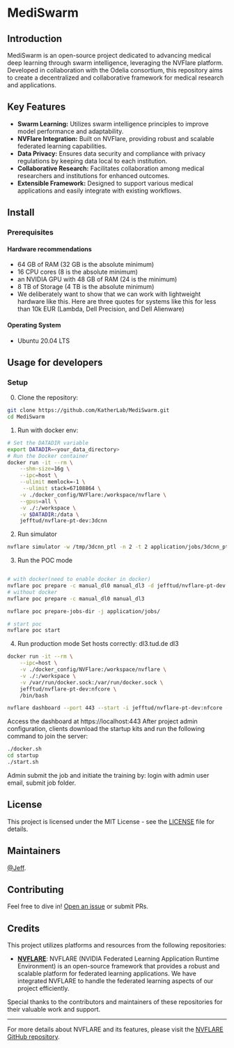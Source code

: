 # MediSwarm

## Introduction
MediSwarm is an open-source project dedicated to advancing medical deep learning through swarm intelligence, leveraging the NVFlare platform. Developed in collaboration with the Odelia consortium, this repository aims to create a decentralized and collaborative framework for medical research and applications.

## Key Features
- **Swarm Learning:** Utilizes swarm intelligence principles to improve model performance and adaptability.
- **NVFlare Integration:** Built on NVFlare, providing robust and scalable federated learning capabilities.
- **Data Privacy:** Ensures data security and compliance with privacy regulations by keeping data local to each institution.
- **Collaborative Research:** Facilitates collaboration among medical researchers and institutions for enhanced outcomes.
- **Extensible Framework:** Designed to support various medical applications and easily integrate with existing workflows.

## Install

### Prerequisites
#### Hardware recommendations
* 64 GB of RAM (32 GB is the absolute minimum)
* 16 CPU cores (8 is the absolute minimum)
* an NVIDIA GPU with 48 GB of RAM (24 is the  minimum)
* 8 TB of Storage (4 TB is the absolute minimum)
* We deliberately want to show that we can work with lightweight hardware like this. Here are three quotes for systems like this for less than 10k EUR (Lambda, Dell Precision, and Dell Alienware)
  
#### Operating System
* Ubuntu 20.04 LTS

## Usage for developers
### Setup
0.  Clone the repository:
```bash
git clone https://github.com/KatherLab/MediSwarm.git
cd MediSwarm
```

1. Run with docker env:
```bash
# Set the DATADIR variable
export DATADIR=<your_data_directory>
# Run the Docker container
docker run -it --rm \
    --shm-size=16g \
    --ipc=host \
    --ulimit memlock=-1 \
     --ulimit stack=67108864 \
    -v ./docker_config/NVFlare:/workspace/nvflare \
    --gpus=all \
    -v ./:/workspace \
    -v $DATADIR:/data \
    jefftud/nvflare-pt-dev:3dcnn
```

2. Run simulator
```bash
nvflare simulator -w /tmp/3dcnn_ptl -n 2 -t 2 application/jobs/3dcnn_ptl -c manual_dl0,manual_dl3
```

3. Run the POC mode
```bash

# with docker(need to enable docker in docker)
nvflare poc prepare -c manual_dl0 manual_dl3 -d jefftud/nvflare-pt-dev:3dcnn
# without docker
nvflare poc prepare -c manual_dl0 manual_dl3

nvflare poc prepare-jobs-dir -j application/jobs/

# start poc
nvflare poc start
```

4. Run production mode
Set hosts correctly:
<IP>	dl3.tud.de dl3

```bash
docker run -it --rm \
    --ipc=host \
    -v ./docker_config/NVFlare:/workspace/nvflare \
    -v ./:/workspace \
    -v /var/run/docker.sock:/var/run/docker.sock \
    jefftud/nvflare-pt-dev:nfcore \
    /bin/bash

nvflare dashboard --port 443 --start -i jefftud/nvflare-pt-dev:nfcore --cred jiefu.zhu@tu-dresden.de:914454
```
Access the dashboard at https://localhost:443
After project admin configuration, clients download the startup kits and run the following command to join the server:
```bash
./docker.sh
cd startup
./start.sh
```
Admin submit the job and initiate the training by:
login with admin user email, submit job folder.



## License
This project is licensed under the MIT License - see the [LICENSE](LICENSE) file for details.

## Maintainers
[@Jeff](https://github.com/Ultimate-Storm).

## Contributing
Feel free to dive in! [Open an issue](https://github.com/KatherLab/MediSwarm/issues) or submit PRs.

## Credits

This project utilizes platforms and resources from the following repositories:

- **[NVFLARE](https://github.com/NVIDIA/NVFlare)**: NVFLARE (NVIDIA Federated Learning Application Runtime Environment) is an open-source framework that provides a robust and scalable platform for federated learning applications. We have integrated NVFLARE to handle the federated learning aspects of our project efficiently.

Special thanks to the contributors and maintainers of these repositories for their valuable work and support.

---

For more details about NVFLARE and its features, please visit the [NVFLARE GitHub repository](https://github.com/NVIDIA/NVFlare).
